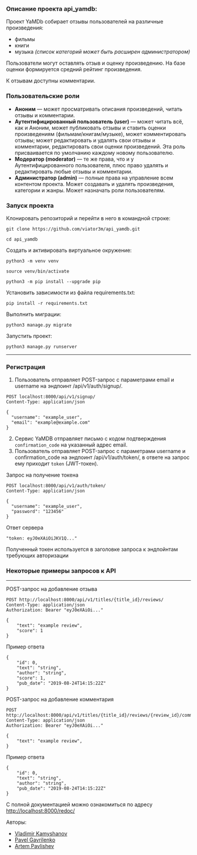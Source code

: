 ### Описание проекта api_yamdb:


Проект YaMDb собирает отзывы пользователей на различные произведения:
* фильмы
* книги
* музыка
_(список категорий может быть расширен администратором)_

Пользователи могут оставлять отзыв и оценку произведению. На базе оценки формируется средний рейтинг произведения.

К отзывам доступны комментарии.

### Пользовательские роли
* **Аноним** — может просматривать описания произведений, читать отзывы и комментарии.
* **Аутентифицированный пользователь (user)** — может читать всё, как и Аноним,
может публиковать отзывы и ставить оценки произведениям (фильмам/книгам/музыке), 
может комментировать отзывы; может редактировать и удалять свои отзывы и комментарии,
редактировать свои оценки произведений. Эта роль присваивается по умолчанию каждому новому пользователю.
* **Модератор (moderator)** — те же права, что и у Аутентифицированного пользователя, плюс право удалять и редактировать любые отзывы и комментарии.
* **Администратор (admin)** — полные права на управление всем контентом проекта. Может создавать и удалять произведения, категории и жанры. Может назначать роли пользователям.

### Запуск проекта

Клонировать репозиторий и перейти в него в командной строке:

```
git clone https://github.com/viator3m/api_yamdb.git
```

```
cd api_yamdb
```

Cоздать и активировать виртуальное окружение:

```
python3 -m venv venv
```

```
source venv/bin/activate
```

```
python3 -m pip install --upgrade pip
```

Установить зависимости из файла requirements.txt:

```
pip install -r requirements.txt
```

Выполнить миграции:

```
python3 manage.py migrate
```

Запустить проект:

```
python3 manage.py runserver
```
---
### Регистрация
1. Пользователь отправляет POST-запрос с параметрами email и username на эндпоинт /api/v1/auth/signup/.
```
POST localhost:8000/api/v1/signup/
Content-Type: application/json

{
  "username": "example_user",
  "email": "example@example.com"
}
```
2. Сервис YaMDB отправляет письмо с кодом подтверждения `confirmation_code` на указанный адрес email.
3. Пользователь отправляет POST-запрос с параметрами username и confirmation_code на эндпоинт 
/api/v1/auth/token/, в ответе на запрос ему приходит `token` (JWT-токен).

Запрос на получение токена
```
POST localhost:8000/api/v1/auth/token/
Content-Type: application/json

{
  "username": "example_user",
  "password": "123456"
}
```
Ответ сервера
```
"token: eyJ0eXAiOiJKV1Q..."
```
Полученный токен используется в заголовке запроса к эндпойнтам требующих авторизации

### Некоторые примеры запросов к API

---
POST-запрос на добавление отзыва
```
POST http://localhost:8000/api/v1/titles/{title_id}/reviews/
Content-Type: application/json
Authorization: Bearer "eyJ0eXAiOi..."

{
    "text": "example review",
    "score": 1
}
```
Пример ответа
```
{
    "id": 0,
    "text": "string",
    "author": "string",
    "score": 1,
    "pub_date": "2019-08-24T14:15:22Z"
}
```

POST-запрос на добавление комментария
```
POST http://localhost:8000/api/v1/titles/{title_id}/reviews/{review_id}/comments/
Content-Type: application/json
Authorization: Bearer "eyJ0eXAiOi..."

{
    "text": "example review",
}
```
Пример ответа
```
{
    "id": 0,
    "text": "string",
    "author": "string",
    "pub_date": "2019-08-24T14:15:22Z"
}
```

С полной документацией можно ознакомиться по адресу [http://localhost:8000/redoc/](http://localhost:8000/redoc/)

Авторы:
- [Vladimir Kamyshanov](https://github.com/viator3m)
- [Pavel Gavrilenko](https://github.com/pavelGavrilenko)
- [Artem Pavlishev](https://github.com/artemkms)
